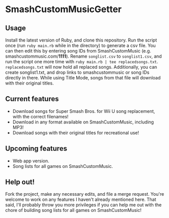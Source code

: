 # SmashCustomMusicGetter

## Usage

Install the latest version of Ruby, and clone this repository. Run the script once (run `ruby main.rb` while in the directory) to generate a csv file. You can then edit this by entering song IDs from SmashCustomMusic (e.g. smashcustommusic.com/**1111**). Rename `songlist.csv` to `songlist1.csv`, and run the script one more time with `ruby main.rb | tee replacedsongs.txt`. `replacedsongs.txt` will now hold all replaced songs.
Additionally, you can create songlist1.txt, and drop links to smashcustommusic or song IDs directly in there. While using Title Mode, songs from that file will download with their original titles.

## Current features

- Download songs for Super Smash Bros. for Wii U song replacement, with the correct filenames!
- Download in any format available on SmashCustomMusic, including MP3!
- Download songs with their original titles for recreational use!

## Upcoming features

- Web app version.
- Song lists for all games on SmashCustomMusic.

## Help out!

Fork the project, make any necessary edits, and file a merge request. You're welcome to work on any features I haven't already mentioned here. That said, I'll probably throw you more privileges if you can help me out with the chore of building song lists for all games on SmashCustomMusic!
